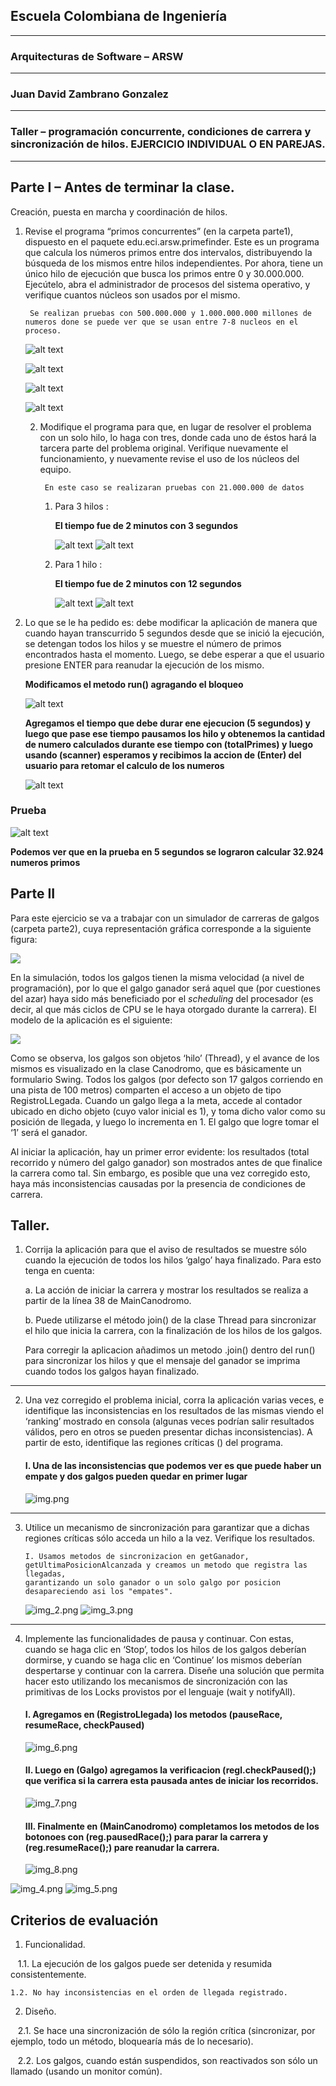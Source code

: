 ## Escuela Colombiana de Ingeniería

----
### Arquitecturas de Software – ARSW

----
### Juan David Zambrano Gonzalez

----

### Taller – programación concurrente, condiciones de carrera y sincronización de hilos. EJERCICIO INDIVIDUAL O EN PAREJAS.

----

## Parte I – Antes de terminar la clase.

Creación, puesta en marcha y coordinación de hilos.

1. Revise el programa “primos concurrentes” (en la carpeta parte1), dispuesto en el paquete edu.eci.arsw.primefinder. Este es un programa que calcula los números primos entre dos intervalos, distribuyendo la búsqueda de los mismos entre hilos independientes. Por ahora, tiene un único hilo de ejecución que busca los primos entre 0 y 30.000.000. Ejecútelo, abra el administrador de procesos del sistema operativo, y verifique cuantos núcleos son usados por el mismo.

        Se realizan pruebas con 500.000.000 y 1.000.000.000 millones de numeros done se puede ver que se usan entre 7-8 nucleos en el proceso.

    ![alt text](/img/media/image.png)

    ![alt text](/img/media/image-2.png)

    ![alt text](/img/media/image-3.png)

    ![alt text](/img/media/image-4.png)

   2. Modifique el programa para que, en lugar de resolver el problema con un solo hilo, lo haga con tres, donde cada uno de éstos hará la tarcera parte del problema original. Verifique nuevamente el funcionamiento, y nuevamente revise el uso de los núcleos del equipo.

           En este caso se realizaran pruebas con 21.000.000 de datos

       1. Para 3 hilos :

           **El tiempo fue de 2 minutos con 3 segundos**

           ![alt text](/img/media/image-5.png)
           ![alt text](/img/media/image-6.png)

       2. Para 1 hilo :

           **El tiempo fue de 2 minutos con 12 segundos**
        
           ![alt text](/img/media/image-8.png)
           ![alt text](/img/media/image-7.png)


        
3. Lo que se le ha pedido es: debe modificar la aplicación de manera que cuando hayan transcurrido 5 segundos desde que se inició la ejecución, se detengan todos los hilos y se muestre el número de primos encontrados hasta el momento. Luego, se debe esperar a que el usuario presione ENTER para reanudar la ejecución de los mismo.

    **Modificamos el metodo run() agragando el bloqueo**
    
    ![alt text](/img/media/image-9.png)

    **Agregamos el tiempo que debe durar ene ejecucion (5 segundos) y luego que pase ese tiempo pausamos los hilo y obtenemos la cantidad de numero calculados durante ese tiempo con (totalPrimes) y luego usando (scanner) esperamos y recibimos la accion de (Enter) del usuario para retomar el calculo de los numeros**

    ![alt text](/img/media/image-10.png)

### **Prueba**


![alt text](/img/media/image-11.png)

**Podemos ver que en la prueba en 5 segundos se lograron calcular 32.924 numeros primos**



## Parte II 


Para este ejercicio se va a trabajar con un simulador de carreras de galgos (carpeta parte2), cuya representación gráfica corresponde a la siguiente figura:

![](./img/media/image1.png)

En la simulación, todos los galgos tienen la misma velocidad (a nivel de programación), por lo que el galgo ganador será aquel que (por cuestiones del azar) haya sido más beneficiado por el *scheduling* del
procesador (es decir, al que más ciclos de CPU se le haya otorgado durante la carrera). El modelo de la aplicación es el siguiente:

![](./img/media/image2.png)

Como se observa, los galgos son objetos ‘hilo’ (Thread), y el avance de los mismos es visualizado en la clase Canodromo, que es básicamente un formulario Swing. Todos los galgos (por defecto son 17 galgos corriendo en una pista de 100 metros) comparten el acceso a un objeto de tipo
RegistroLLegada. Cuando un galgo llega a la meta, accede al contador ubicado en dicho objeto (cuyo valor inicial es 1), y toma dicho valor como su posición de llegada, y luego lo incrementa en 1. El galgo que
logre tomar el ‘1’ será el ganador.

Al iniciar la aplicación, hay un primer error evidente: los resultados (total recorrido y número del galgo ganador) son mostrados antes de que finalice la carrera como tal. Sin embargo, es posible que una vez corregido esto, haya más inconsistencias causadas por la presencia de condiciones de carrera.

Taller.
----
1.  Corrija la aplicación para que el aviso de resultados se muestre
    sólo cuando la ejecución de todos los hilos ‘galgo’ haya finalizado.
    Para esto tenga en cuenta:

    a.  La acción de iniciar la carrera y mostrar los resultados se realiza a partir de la línea 38 de MainCanodromo.

    b.  Puede utilizarse el método join() de la clase Thread para sincronizar el hilo que inicia la carrera, con la finalización de los hilos de los galgos.


    Para corregir la aplicacion añadimos un metodo .join() dentro del run() para sincronizar los hilos y que el mensaje del ganador se imprima cuando todos los galgos hayan finalizado.
---
2.  Una vez corregido el problema inicial, corra la aplicación varias
    veces, e identifique las inconsistencias en los resultados de las
    mismas viendo el ‘ranking’ mostrado en consola (algunas veces
    podrían salir resultados válidos, pero en otros se pueden presentar
    dichas inconsistencias). A partir de esto, identifique las regiones
    críticas () del programa.
    
    #### I. Una de las inconsistencias que podemos ver es que puede haber un empate y dos galgos pueden quedar en primer lugar
    ![img.png](img/media/img-12.png)


----
3.  Utilice un mecanismo de sincronización para garantizar que a dichas
    regiones críticas sólo acceda un hilo a la vez. Verifique los
    resultados.

        I. Usamos metodos de sincronizacion en getGanador, getUltimaPosicionAlcanzada y creamos un metodo que registra las llegadas,
        garantizando un solo ganador o un solo galgo por posicion desapareciendo asi los "empates".
    ![img_2.png](img/media/img_13.png)
    ![img_3.png](img/media/img_14.png)


----
4.  Implemente las funcionalidades de pausa y continuar. Con estas,
    cuando se haga clic en ‘Stop’, todos los hilos de los galgos
    deberían dormirse, y cuando se haga clic en ‘Continue’ los mismos
    deberían despertarse y continuar con la carrera. Diseñe una solución que permita hacer esto utilizando los mecanismos de sincronización con las primitivas de los Locks provistos por el lenguaje (wait y notifyAll).

    #### I. Agregamos en (RegistroLlegada) los metodos (pauseRace, resumeRace, checkPaused)
    ![img_6.png](img/media/img_15.png)
    #### II. Luego en (Galgo) agregamos la verificacion (regl.checkPaused();) que verifica si la carrera esta pausada antes de iniciar los recorridos. 
    ![img_7.png](img/media/img_16.png)
    #### III. Finalmente en (MainCanodromo) completamos los metodos de los botonoes con (reg.pausedRace();) para parar la carrera y (reg.resumeRace();) pare reanudar la carrera.
    ![img_8.png](img/media/img_17.png)

![img_4.png](img/media/img_18.png)
![img_5.png](img/media/img_19.png)

## Criterios de evaluación

1. Funcionalidad.

    1.1. La ejecución de los galgos puede ser detenida y resumida consistentemente.
    
    1.2. No hay inconsistencias en el orden de llegada registrado.
    
2. Diseño.   

    2.1. Se hace una sincronización de sólo la región crítica (sincronizar, por ejemplo, todo un método, bloquearía más de lo necesario).
    
    2.2. Los galgos, cuando están suspendidos, son reactivados son sólo un llamado (usando un monitor común).


